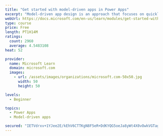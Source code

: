 ```yaml
---
title: "Get started with model-driven apps in Power Apps"
excerpt: "Model-driven app design is an approach that focuses on quickly adding components to your apps. These components include dashboards, forms, views, and charts. With no code, or very little, you can make apps that are simple or very complex. Unlike in canvas app development, where the designer has total control over the app layout, much of the layout in model-driven apps is determined by the components you add. In other words, the emphasis is more on quickly viewing your business data and making decisions than on intricate app design."
webUrl: https://docs.microsoft.com/en-us/learn/modules/get-started-with-model-driven-apps-in-powerapps/
type: course
price: Free
length: PT1H14M
ratings:
  count: 2960
  average: 4.5483108
heat: 52

provider:
  name: Microsoft Learn
  domain: microsoft.com
  images:
    - url: /assets/images/organizations/microsoft.com-50x50.jpg
      width: 50
      height: 50

levels:
  - Beginner

topics:
  - Power Apps
  - Model-driven apps

secured: "IETVdrxv+1YJee2E/kEhV6CTTKgN8F5eR+DdKYQG5oeJa8yWt4X0vOwkVGTag0zsmmjK4fPm+vbOcNGEO3c5mNm8VVKyGGl2zOAOkHJ3M0H9RZIPEI05jE3eh9NQhte51HwbDiTNCYNVYt1N08Po23W8UkRbF/dI2t/lkJ7V9KZ7+NEpdm10WFXjqDpDKwQWYWFfLdwexLdRurTmGDe0T2tx3Po8pUxE3ac0pvC/VZZEiug7LSMNXq4f1IYtoloM6Jy4A024tnhAYPl9fa+H0sr+LXLkNrAZr2W/v8G6RxWSkgVAF7gYeZ9cAraO55eKHK8HMhz6buCGvYPGCtGJkX9wVkhSYw87WgK4COY05hNPa6gR5v0uOML7atAZCMcDuIHjKAJ7LOIeSNinHa33WsQhIz5pl8TK7sVNMNjo5bQ=;dbNBYTlmtpy3uqmI8tA8RQ=="
---
```


